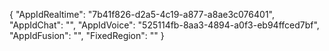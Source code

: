 {
  "AppIdRealtime": "7b41f826-d2a5-4c19-a877-a8ae3c076401",
  "AppIdChat": "",
  "AppIdVoice": "525114fb-8aa3-4894-a0f3-eb94ffced7bf",
  "AppIdFusion": "",
  "FixedRegion": ""
} 
